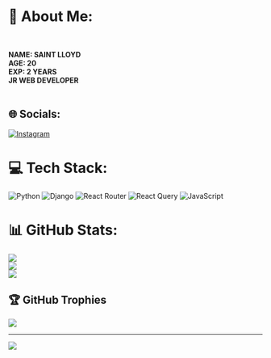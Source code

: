 # 💫 About Me:
<br>

<b>NAME: SAINT LLOYD</b><br>
<b>AGE: 20</b><br>
<b>EXP: 2 YEARS</b><br>
<b>JR WEB DEVELOPER</b><br>
<br>


## 🌐 Socials:
[![Instagram](https://img.shields.io/badge/Instagram-%23E4405F.svg?logo=Instagram&logoColor=white)](https://instagram.com/@lloydisabove) 

# 💻 Tech Stack:
![Python](https://img.shields.io/badge/python-3670A0?style=for-the-badge&logo=python&logoColor=ffdd54) ![Django](https://img.shields.io/badge/django-%23092E20.svg?style=for-the-badge&logo=django&logoColor=white) ![React Router](https://img.shields.io/badge/React_Router-CA4245?style=for-the-badge&logo=react-router&logoColor=white) ![React Query](https://img.shields.io/badge/-React%20Query-FF4154?style=for-the-badge&logo=react%20query&logoColor=white) ![JavaScript](https://img.shields.io/badge/javascript-%23323330.svg?style=for-the-badge&logo=javascript&logoColor=%23F7DF1E)
# 📊 GitHub Stats:
![](https://github-readme-stats.vercel.app/api?username=Mrlloyd808&theme=dark&hide_border=false&include_all_commits=true&count_private=false)<br/>
![](https://nirzak-streak-stats.vercel.app/?user=Mrlloyd808&theme=dark&hide_border=false)<br/>
![](https://github-readme-stats.vercel.app/api/top-langs/?username=Mrlloyd808&theme=dark&hide_border=false&include_all_commits=true&count_private=false&layout=compact)

## 🏆 GitHub Trophies
![](https://github-profile-trophy.vercel.app/?username=Mrlloyd808&theme=radical&no-frame=false&no-bg=true&margin-w=4)

---
[![](https://visitcount.itsvg.in/api?id=Mrlloyd808&icon=0&color=0)](https://visitcount.itsvg.in)

<!-- Proudly created with GPRM ( https://gprm.itsvg.in ) -->
